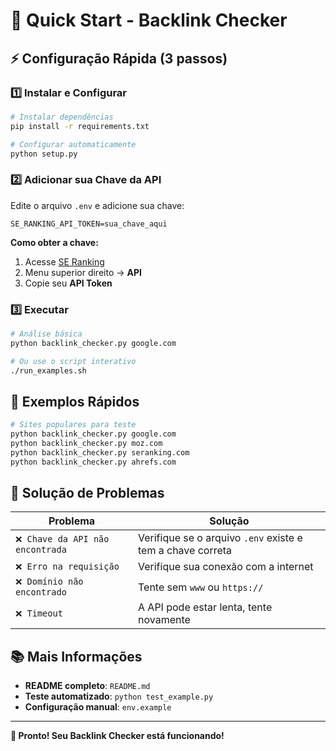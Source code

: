 # 🚀 Quick Start - Backlink Checker

## ⚡ Configuração Rápida (3 passos)

### 1️⃣ Instalar e Configurar
```bash
# Instalar dependências
pip install -r requirements.txt

# Configurar automaticamente
python setup.py
```

### 2️⃣ Adicionar sua Chave da API
Edite o arquivo `.env` e adicione sua chave:
```
SE_RANKING_API_TOKEN=sua_chave_aqui
```

**Como obter a chave:**
1. Acesse [SE Ranking](https://seranking.com)
2. Menu superior direito → **API**
3. Copie seu **API Token**

### 3️⃣ Executar
```bash
# Análise básica
python backlink_checker.py google.com

# Ou use o script interativo
./run_examples.sh
```

## 🎯 Exemplos Rápidos

```bash
# Sites populares para teste
python backlink_checker.py google.com
python backlink_checker.py moz.com
python backlink_checker.py seranking.com
python backlink_checker.py ahrefs.com
```

## 🔧 Solução de Problemas

| Problema | Solução |
|----------|---------|
| `❌ Chave da API não encontrada` | Verifique se o arquivo `.env` existe e tem a chave correta |
| `❌ Erro na requisição` | Verifique sua conexão com a internet |
| `❌ Domínio não encontrado` | Tente sem `www` ou `https://` |
| `❌ Timeout` | A API pode estar lenta, tente novamente |

## 📚 Mais Informações

- **README completo**: `README.md`
- **Teste automatizado**: `python test_example.py`
- **Configuração manual**: `env.example`

---

**🎉 Pronto! Seu Backlink Checker está funcionando!**

